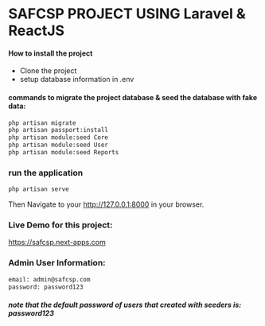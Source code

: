 # SAFCSP PROJECT USING Laravel & ReactJS

#### How to install the project
  - Clone the project
  - setup database information in .env

#### commands to migrate the project database & seed the database with fake data:
```sh
php artisan migrate
php artisan passport:install 
php artisan module:seed Core
php artisan module:seed User
php artisan module:seed Reports
```

### run the application
```sh
php artisan serve
```

Then Navigate to your http://127.0.0.1:8000 in your browser.


### Live Demo for this project:
https://safcsp.next-apps.com


### Admin User Information:
```sh
email: admin@safcsp.com
password: password123
```

##### note that the default password of users that created with seeders is: password123